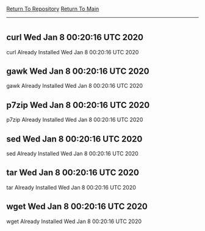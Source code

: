 [Return To Repository](https://github.com/deathbybandaid/piholeparser/)
[Return To Main](https://github.com/deathbybandaid/piholeparser/blob/master/RecentRunLogs/Mainlog.md)
____________________________________
# 
## curl Wed Jan 8 00:20:16 UTC 2020
curl Already Installed Wed Jan 8 00:20:16 UTC 2020
## gawk Wed Jan 8 00:20:16 UTC 2020
gawk Already Installed Wed Jan 8 00:20:16 UTC 2020
## p7zip Wed Jan 8 00:20:16 UTC 2020
p7zip Already Installed Wed Jan 8 00:20:16 UTC 2020
## sed Wed Jan 8 00:20:16 UTC 2020
sed Already Installed Wed Jan 8 00:20:16 UTC 2020
## tar Wed Jan 8 00:20:16 UTC 2020
tar Already Installed Wed Jan 8 00:20:16 UTC 2020
## wget Wed Jan 8 00:20:16 UTC 2020
wget Already Installed Wed Jan 8 00:20:16 UTC 2020
